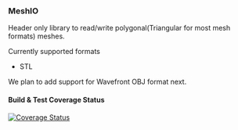 ### MeshIO
Header only library to read/write polygonal(Triangular for most mesh formats) meshes.

Currently supported formats
* STL

We plan to add support for Wavefront OBJ format next.

#### Build & Test Coverage Status
[![Coverage Status](https://coveralls.io/repos/9prady9/MeshIO/badge.svg)](https://coveralls.io/r/9prady9/MeshIO)

